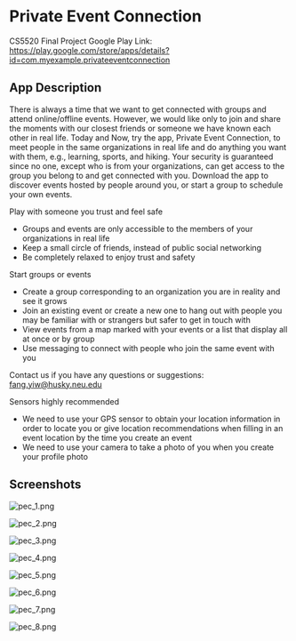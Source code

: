# Private Event Connection
CS5520 Final Project
Google Play Link: https://play.google.com/store/apps/details?id=com.myexample.privateeventconnection


## App Description
There is always a time that we want to get connected with groups and attend online/offline events. However, we would like only to join and share the moments with our closest friends or someone we have known each other in real life. Today and Now, try the app, Private Event Connection, to meet people in the same organizations in real life and do anything you want with them, e.g., learning, sports, and hiking. Your security is guaranteed since no one, except who is from your organizations, can get access to the group you belong to and get connected with you. Download the app to discover events hosted by people around you, or start a group to schedule your own events.

Play with someone you trust and feel safe
* Groups and events are only accessible to the members of your organizations in real life
* Keep a small circle of friends, instead of public social networking
* Be completely relaxed to enjoy trust and safety

Start groups or events
* Create a group corresponding to an organization you are in reality and see it grows
* Join an existing event or create a new one to hang out with people you may be familiar with or strangers but safer to get in touch with
* View events from a map marked with your events or a list that display all at once or by group
* Use messaging to connect with people who join the same event with you

Contact us if you have any questions or suggestions: fang.yiw@husky.neu.edu

Sensors highly recommended
* We need to use your GPS sensor to obtain your location information in order to locate you or give location recommendations when filling in an event location by the time you create an event
* We need to use your camera to take a photo of you when you create your profile photo

## Screenshots
![pec_1.png](/readme_images/pec_1.png)

![pec_2.png](/readme_images/pec_2.png)

![pec_3.png](/readme_images/pec_3.png)

![pec_4.png](/readme_images/pec_4.png)

![pec_5.png](/readme_images/pec_5.png)

![pec_6.png](/readme_images/pec_6.png)

![pec_7.png](/readme_images/pec_7.png)

![pec_8.png](/readme_images/pec_8.png)
